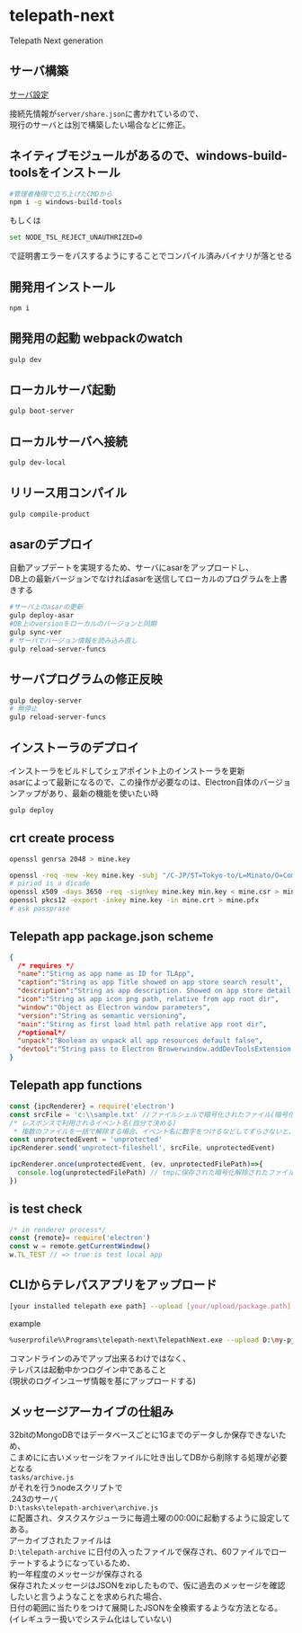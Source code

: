 # telepath-next
Telepath Next generation

## サーバ構築
[サーバ設定](telepath-server-construction.md)

接続先情報が`server/share.json`に書かれているので、  
現行のサーバとは別で構築したい場合などに修正。

## ネイティブモジュールがあるので、windows-build-toolsをインストール
```sh
#管理者権限で立ち上げたCMDから
npm i -g windows-build-tools
```
もしくは
```sh
set NODE_TSL_REJECT_UNAUTHRIZED=0
```
で証明書エラーをパスするようにすることでコンパイル済みバイナリが落とせる

## 開発用インストール
```sh
npm i
```

## 開発用の起動 webpackのwatch
```sh
gulp dev
```

## ローカルサーバ起動
```sh
gulp boot-server
```

## ローカルサーバへ接続
```sh
gulp dev-local
```

## リリース用コンパイル
```sh
gulp compile-product
```

## asarのデプロイ
自動アップデートを実現するため、サーバにasarをアップロードし、  
DB上の最新バージョンでなければasarを送信してローカルのプログラムを上書きする
```sh
#サーバ上のasarの更新
gulp deploy-asar
#DB上のversionをローカルのバージョンと同期
gulp sync-ver
# サーバでバージョン情報を読み込み直し
gulp reload-server-funcs
```

## サーバプログラムの修正反映
```sh
gulp deploy-server
# 無停止
gulp reload-server-funcs
```

## インストーラのデプロイ
インストーラをビルドしてシェアポイント上のインストーラを更新  
asarによって最新になるので、この操作が必要なのは、Electron自体のバージョンアップがあり、最新の機能を使いたい時
```sh
gulp deploy
```


## crt create process
```sh
openssl genrsa 2048 > mine.key

openssl -req -new -key mine.key -subj "/C-JP/ST=Tokyo-to/L=Minato/O=ComEng/OU=IT dept./CN=SYstemDevCA" > mine.csr
# piriod is a dicade
openssl x509 -days 3650 -req -signkey mine.key min.key < mine.csr > mine.crt
openssl pkcs12 -export -inkey mine.key -in mine.crt > mine.pfx
# ask passprase
```

## Telepath app package.json scheme

```json
{
  /* requires */
  "name":"Stirng as app name as ID for TLApp",
  "caption":"String as app Title showed on app store search result",
  "description":"String as app description. Showed on app store detail view",
  "icon":"String as app icon png path, relative from app root dir",
  "window":"Object as Electron window parameters",
  "version":"String as semantic versioning",
  "main":"Stirng as first load html path relative app root dir",
  /*optional*/
  "unpack":"Boolean as unpack all app resources default false",
  "devtool":"String pass to Electron Browerwindow.addDevToolsExtension relative app root dir for test local app"
}
```

## Telepath app functions

```js
const {ipcRenderer} = require('electron')
const srcFile = 'c:\\sample.txt' //ファイルシェルで暗号化されたファイル(暗号化されていなくてもOK)
/* レスポンスで利用されるイベント名(自分で決める)
 * 複数のファイルを一括で解除する場合、イベント名に数字をつけるなどしてずらさないと、onceによって1対1の関係にならないため注意 */
const unprotectedEvent = 'unprotected'
ipcRenderer.send('unprotect-fileshell', srcFile, unprotectedEvent)

ipcRenderer.once(unprotectedEvent, (ev, unprotectedFilePath)=>{
  console.log(unprotectedFilePath) // tmpに保存された暗号化解除されたファイルパス
})
```
## is test check
```js
/* in renderer process*/
const {remote}= require('electron')
const w = remote.getCurrentWindow()
w.TL_TEST // => true is test local app
```

## CLIからテレパスアプリをアップロード 
```sh
[your installed telepath exe path] --upload [your/upload/package.path]
```
example
```sh
%userprofile%\Programs\telepath-next\TelepathNext.exe --upload D:\my-pj\package.json
```
コマンドラインのみでアップ出来るわけではなく、  
テレパスは起動中かつログイン中であること  
(現状のログインユーザ情報を基にアップロードする)


## メッセージアーカイブの仕組み
32bitのMongoDBではデータベースごとに1Gまでのデータしか保存できないため、  
こまめにに古いメッセージをファイルに吐き出してDBから削除する処理が必要となる  
`tasks/archive.js`  
がそれを行うnodeスクリプトで  
.243のサーバ  
`D:\tasks\telepath-archiver\archive.js`  
に配置され、タスクスケジューラに毎週土曜の00:00に起動するように設定してある。  
アーカイブされたファイルは  
`D:\telepath-archive`
に日付の入ったファイルで保存され、60ファイルでローテートするようになっているため、  
約一年程度のメッセージが保存される  
保存されたメッセージはJSONをzipしたもので、仮に過去のメッセージを確認したいと言うようなことを求められた場合、  
日付の範囲に当たりをつけて展開したJSONを全検索するような方法となる。(イレギュラー扱いでシステム化はしていない)